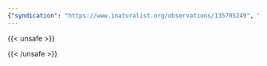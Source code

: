 ```yaml
---
{"syndication": "https://www.inaturalist.org/observations/135705249", "date": "2022-09-18T14:58:20-04:00", "taxon": {"name": "Abies balsamea", "common_name": "balsam fir"}, "quality_grade": "needs_id", "identifications_most_agree": false, "species_guess": "balsam fir", "identifications_most_disagree": false, "captive": false, "project_ids": [], "community_taxon_id": null, "geojson": {"type": "Point", "coordinates": [-73.1758622222, 42.6404819444]}, "owners_identification_from_vision": true, "identifications_count": 0, "obscured": false, "num_identification_agreements": 0, "num_identification_disagreements": 0, "place_guess": "Williamstown, MA 01267, USA", "photos": [{"id": 231496417, "license_code": "cc-by-nc", "original_dimensions": {"width": 1536, "height": 2048}, "url": "https://inaturalist-open-data.s3.amazonaws.com/photos/231496417/square.jpeg", "attribution": "(c) Brandon Rozek, some rights reserved (CC BY-NC)", "flags": []}]}
---
```

{{< unsafe >}}

{{< /unsafe >}}

